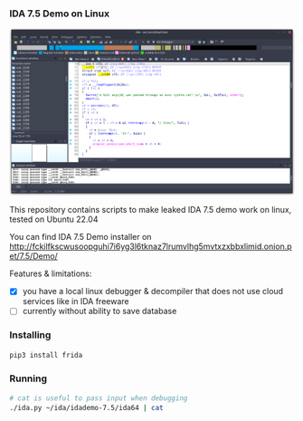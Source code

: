 ### IDA 7.5 Demo on Linux

![banner](banner.png)

This repository contains scripts to make leaked IDA 7.5 demo work on linux, tested on Ubuntu 22.04

You can find IDA 7.5 Demo installer on
http://fckilfkscwusoopguhi7i6yg3l6tknaz7lrumvlhg5mvtxzxbbxlimid.onion.pet/7.5/Demo/

Features & limitations:
 - [x] you have a local linux debugger & decompiler that does not use cloud services like in IDA freeware
 - [ ] currently without ability to save database

### Installing

```bash
pip3 install frida
```

### Running

```bash
# cat is useful to pass input when debugging
./ida.py ~/ida/idademo-7.5/ida64 | cat
```
